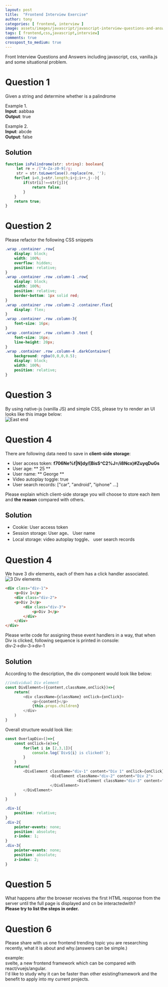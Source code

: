 ```yaml
---
layout: post
title:  "Frontend Interview Exercise"
author: tony
categories: [ frontend, interview ]
image: assets/images/javascript/javascript-interview-questions-and-answers.png
tags: [ frontend,css,javascript,interview]
comments: true
crosspost_to_medium: true
---
```

Front Interview Questions and Answers including javascript, css, vanilla.js and some situational problem.

# Question 1
Given a string and determine whether is a palindrome  

Example 1.  
**Input**: aabbaa  
**Output**: true  

Example 2.  
**Input**: abcde  
**Output**: false  

## Solution
```typescript
function isPalindrome(str: string): boolean{
     let re = /[^A-Za-z0-9]/g;
     str = str.toLowerCase().replace(re, '');
    for(let i=0,j=str.length;i<j;i++,j--){
        if(str[i]!==str[j]){
            return false;
        }
    }
    return true;
}
``` 

# Question 2
Please refactor the following CSS snippets
```css
.wrap .container .row{
    display: block;
    width: 100%;
    overflow: hidden;
    position: relative;
}
.wrap .container .row .column-1 .row{
    display: block;
    width: 100%;
    position: relative;
    border-bottom: 1px solid red;
}
.wrap .container .row .column-2 .container.flex{
    display: flex;
}
.wrap .container .row .column-3{
    font-size: 16px;
}
.wrap .container .row .column-3 .text {
    font-size: 16px;
    line-height: 20px;
}
.wrap .container .row .column-4 .darkContainer{
    background: rgba(0,0,0,0.5);
    display: block;
    width: 100%;
    position: relative;
}
```
# Question 3
By using native-js (vanilla JS) and simple CSS, please try to render an UI looks like this image below:  
![East end](../../assets/images/javascript/eastend.png)

# Question 4
There are following data need to save in **client-side storage**:  
- User access token: **f706Ne%f|N]dy/[BisS^C2%J=/i8Ncx)#ZuyqDuGs**
- User age: ** 25 **
- User name:  ** George **
- Video autoplay toggle: true
- User search records: ["car", "android", "iphone" ...]

Please explain which client-side storage you will choose to store each item and __the reason__ compared with others.

## Solution
- Cookie: User access token
- Session storage: User age、 User name
- Local storage: video autoplay toggle、 user search records


# Question 4
We have 3 div elements, each of them has a click handler associated.
![3 Div elements](../../assets/images/javascript/three-rectangles-css-div.png)
```html
<div class="div-1">
    <p>Div 1</p>
    <div class="div-2">
    <p>Div 2</p>
        <div class="div-3">
            <p>Div 3</p>
        </div>
    </div>
</div>
```
Please write code for assigning these event handlers in a way, that when Div is clicked, following sequence is printed in console:  
div-2->div-3->div-1

## Solution
According to the description, the div component would look like below:
```javascript
//individual Div element
const DivElement=({content,className,onClick})=>{
    return(
        <div className={className} onClick={onClick}>
            <p>{content}</p>
            {this.props.children}
        </div>
    )
}
```
Overall structure would look like:
```javascript
const OverlapDiv=()=>{
    const onClick=(e)=>{
        for(let i in [2,3,1]){
            console.log(`Div${i} is clicked!`);
        }
    }
    return(
        <DivElement className="div-1" content="Div 1" onClick={onClick}>
                    <DivElement className="div-2" content="Div 2">
                                <DivElement className="div-3" content="Div 3"/>
                    </DivElement>
        </DivElement>
    )
}
```

```css
.div-1{
    position: relative;
}
.div-2{
    pointer-events: none;
    position: absolute;
    z-index: 1;
}
.div-3{
    pointer-events: none;
    position: absolute;
    z-index: 2;
}
```

# Question 5
What happens after the browser receives the first HTML response from the server until the full page is displayed and cn be interactedwith?  
__Please try to list the steps in order.__

# Question 6
Please share with us one frontend trending topic you are researching recently, what it is about and why.(answers can be simple.)  

example:  
svelte, a new frontend framework which can be compared with react/vuejs/angular.  
I'd like to study why it can be faster than other esistingframework and the benefit to apply into my current projects.
